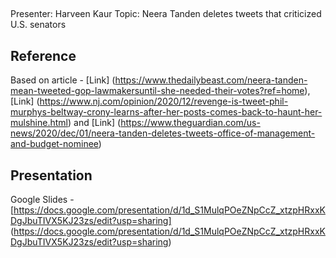 ##
Presenter: Harveen Kaur
Topic: Neera Tanden deletes tweets that criticized U.S. senators
## Reference

Based on article - [Link] (https://www.thedailybeast.com/neera-tanden-mean-tweeted-gop-lawmakersuntil-she-needed-their-votes?ref=home), [Link] (https://www.nj.com/opinion/2020/12/revenge-is-tweet-phil-murphys-beltway-crony-learns-after-her-posts-comes-back-to-haunt-her-mulshine.html) and [Link] (https://www.theguardian.com/us-news/2020/dec/01/neera-tanden-deletes-tweets-office-of-management-and-budget-nominee)

## Presentation

Google Slides - [https://docs.google.com/presentation/d/1d_S1MulqPOeZNpCcZ_xtzpHRxxKDgJbuTIVX5KJ23zs/edit?usp=sharing] (https://docs.google.com/presentation/d/1d_S1MulqPOeZNpCcZ_xtzpHRxxKDgJbuTIVX5KJ23zs/edit?usp=sharing)